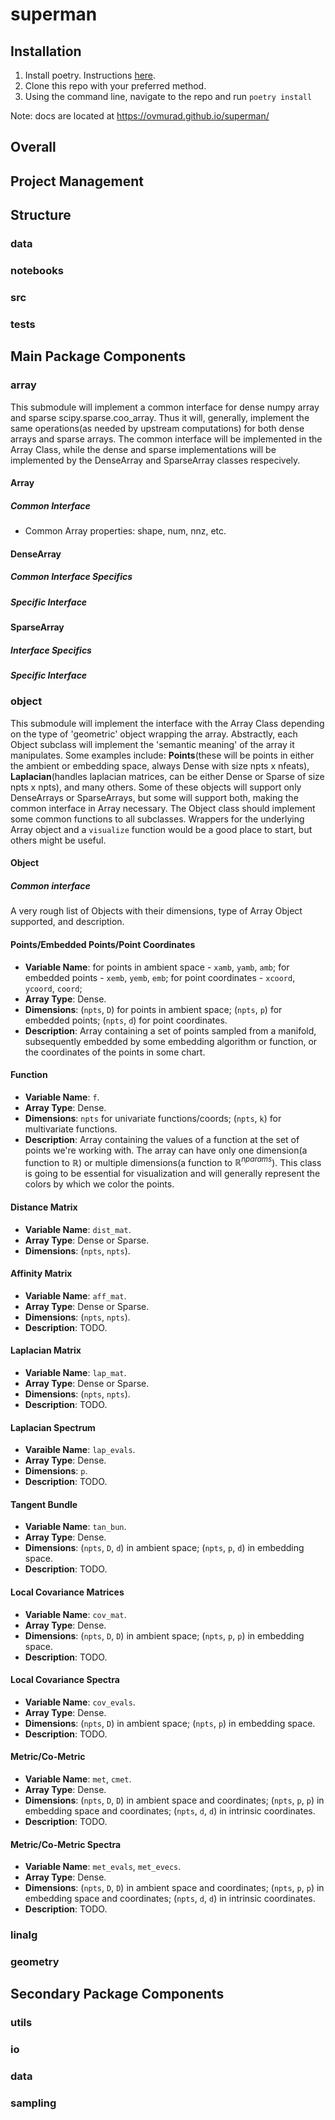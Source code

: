 # superman

## Installation

1. Install poetry. Instructions [here](https://python-poetry.org/docs/#installation).
2. Clone this repo with your preferred method.
3. Using the command line, navigate to the repo and run `poetry install`

Note: docs are located at https://ovmurad.github.io/superman/

## Overall

## Project Management

## Structure

### data

### notebooks

### src

### tests

## Main Package Components

### array

This submodule will implement a common interface for dense numpy array and sparse scipy.sparse.coo_array.
Thus it will, generally, implement the same operations(as needed by upstream computations) for both dense arrays and
sparse arrays.
The common interface will be implemented in the Array Class, while the dense and sparse implementations will be
implemented by the DenseArray and SparseArray classes respecively.

#### Array

##### Common Interface

- Common Array properties: shape, num, nnz, etc.

#### DenseArray

##### Common Interface Specifics

##### Specific Interface

#### SparseArray

##### Interface Specifics

##### Specific Interface

### object

This submodule will implement the interface with the Array Class depending on the type of 'geometric' object wrapping
the array.
Abstractly, each Object subclass will implement the 'semantic meaning' of the array it manipulates.
Some examples include: **Points**(these will be points in either the ambient or embedding space, always Dense with size
npts x nfeats), **Laplacian**(handles laplacian matrices, can be either Dense or Sparse of size npts x npts), and many
others.
Some of these objects will support only DenseArrays or SparseArrays, but some will support both, making the common
interface in Array necessary.
The Object class should implement some common functions to all subclasses. Wrappers for the underlying Array object and
a `visualize` function would be a good place to start, but others might be useful.

#### Object

##### Common interface

A very rough list of Objects with their dimensions, type of Array Object supported, and description.

#### Points/Embedded Points/Point Coordinates

- **Variable Name**: for points in ambient space - `xamb`, `yamb`, `amb`; for embedded points - `xemb`, `yemb`, `emb`;
  for point coordinates - `xcoord`, `ycoord`, `coord`;
- **Array Type**: Dense.
- **Dimensions**: (`npts`, `D`) for points in ambient space; (`npts`, `p`) for embedded points; (`npts`, `d`) for point
  coordinates.
- **Description**: Array containing a set of points sampled from a manifold, subsequently embedded by some embedding
  algorithm or function, or the coordinates of the points in some chart.

#### Function

- **Variable Name**: `f`.
- **Array Type**: Dense.
- **Dimensions**: `npts` for univariate functions/coords; (`npts`, `k`) for multivariate functions.
- **Description**: Array containing the values of a function at the set of points we're working with.
  The array can have only one dimension(a function to $\mathbb{R}$) or multiple dimensions(a function to
  $\mathbb{R}^{nparams}$).
  This class is going to be essential for visualization and will generally represent the colors by which we color the
  points.

#### Distance Matrix

- **Variable Name**: `dist_mat`.
- **Array Type**: Dense or Sparse.
- **Dimensions**: (`npts`, `npts`).

#### Affinity Matrix

- **Variable Name**: `aff_mat`.
- **Array Type**: Dense or Sparse.
- **Dimensions**: (`npts`, `npts`).
- **Description**: TODO.

#### Laplacian Matrix

- **Variable Name**: `lap_mat`.
- **Array Type**: Dense or Sparse.
- **Dimensions**: (`npts`, `npts`).
- **Description**: TODO.

#### Laplacian Spectrum

- **Varaible Name**: `lap_evals`.
- **Array Type**: Dense.
- **Dimensions**: `p`.
- **Description**: TODO.

#### Tangent Bundle

- **Variable Name**: `tan_bun`.
- **Array Type**: Dense.
- **Dimensions**: (`npts`, `D`, `d`) in ambient space; (`npts`, `p`, `d`) in embedding space.
- **Description**: TODO.

#### Local Covariance Matrices

- **Variable Name**: `cov_mat`.
- **Array Type**: Dense.
- **Dimensions**: (`npts`, `D`, `D`) in ambient space; (`npts`, `p`, `p`) in embedding space.
- **Description**: TODO.

#### Local Covariance Spectra

- **Variable Name**: `cov_evals`.
- **Array Type**: Dense.
- **Dimensions**: (`npts`, `D`) in ambient space; (`npts`, `p`) in embedding space.
- **Description**: TODO.

#### Metric/Co-Metric

- **Variable Name**: `met`, `cmet`.
- **Array Type**: Dense.
- **Dimensions**: (`npts`, `D`, `D`) in ambient space and coordinates; (`npts`, `p`, `p`) in embedding space and
  coordinates; (`npts`, `d`, `d`) in intrinsic coordinates.
- **Description**: TODO.

#### Metric/Co-Metric Spectra

- **Variable Name**: `met_evals`, `met_evecs`.
- **Array Type**: Dense.
- **Dimensions**: (`npts`, `D`, `D`) in ambient space and coordinates; (`npts`, `p`, `p`) in embedding space and
  coordinates; (`npts`, `d`, `d`) in intrinsic coordinates.
- **Description**: TODO.

### linalg

### geometry

## Secondary Package Components

### utils

### io

### data

### sampling

